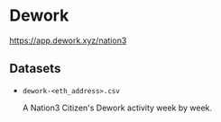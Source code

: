 # Dework

https://app.dework.xyz/nation3

## Datasets

- `dework-<eth_address>.csv`

  A Nation3 Citizen's Dework activity week by week.
